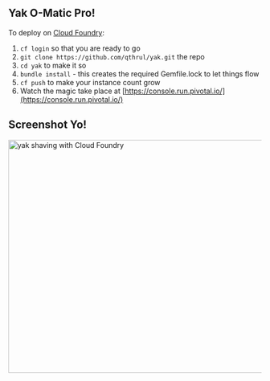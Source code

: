 ## Yak O-Matic Pro!

To deploy on [Cloud Foundry](https://console.run.pivotal.io/download_cli):

1. `cf login` so that you are ready to go
2. `git clone https://github.com/qthrul/yak.git` the repo
3. `cd yak` to make it so
4. `bundle install` - this creates the required Gemfile.lock to let things flow
5. `cf push` to make your instance count grow
6. Watch the magic take place at [https://console.run.pivotal.io/](https://console.run.pivotal.io/)

## Screenshot Yo!

<a href="http://www.flickr.com/photos/jcuthrell/11407051255/" title="yak shaving with Cloud Foundry by qthrul, on Flickr"><img src="http://farm8.staticflickr.com/7447/11407051255_8dbf99aecc_o.png" width="577" height="464" alt="yak shaving with Cloud Foundry"></a>

